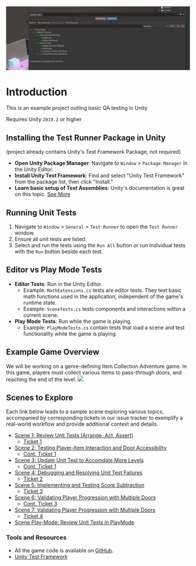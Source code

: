 ![QAEventExample](qaeventexample.gif)

# Introduction
This is an example project outling basic QA testing in Unity

Requires Unity `2019.2` or higher

## Installing the Test Runner Package in Unity
(project already contains Unity's Test Framework Package, not required)

- **Open Unity Package Manager**: Navigate to `Window` > `Package Manager` in the Unity Editor.
- **Install Unity Test Framework**: Find and select "Unity Test Framework" from the package list, then click "Install."
- **Learn basic setup of Test Assemblies**: Unity's documentation is great on this topic. [See More](https://docs.unity3d.com/Packages/com.unity.test-framework@1.1/manual/getting-started.html)

## Running Unit Tests
1. Navigate to `Window` > `General` > `Test Runner` to open the `Test Runner` window.
2. Ensure all unit tests are listed.
3. Select and run the tests using the `Run All` button or run individual tests with the `Run` button beside each test.

## Editor vs Play Mode Tests
- **Editor Tests**: Run in the Unity Editor.
  - Example: `MathExtensions.cs` tests are editor tests. They test basic math functions used in the application, independent of the game's runtime state.
  - Example: `SceneTests.cs` tests components and interactions within a current scene.
- **Play Mode Tests**: Run while the game is playing.
  - Example: `PlayModeTests.cs` contain tests that load a scene and test functionality while the game is playing.

## Example Game Overview
We will be working on a genre-defining Item Collection Adventure game. In this game, players must collect various items to pass-through doors, and reaching the end of the level.
<img src="qaeventexample_game.gif" width="300"/>

## Scenes to Explore

Each link below leads to a sample scene exploring various topics, accompanied by corresponding tickets in our issue tracker to exemplify a real-world workflow and provide additional context and details.

- [Scene 1: Review Unit Tests (Arrange, Act, Assert)](./Assets/Scenes/SampleScene1/README.md)
  - [Ticket 1](https://cybersurferllc.youtrack.cloud/agiles/141-13/current?tab=chart&issue=EXTERNAL-2)
- [Scene 2: Testing Player-Item Interaction and Door Accessibility](./Assets/Scenes/SampleScene2/README.md)
  - [Cont. Ticket 1](https://cybersurferllc.youtrack.cloud/agiles/141-13/current?tab=chart&issue=EXTERNAL-2)
- [Scene 3: Update Unit Test to Accomdate More Levels](./Assets/Scenes/SampleScene3/README.md)
  - [Cont. Ticket 1](https://cybersurferllc.youtrack.cloud/agiles/141-13/current?tab=chart&issue=EXTERNAL-2)
- [Scene 4: Debugging and Resolving Unit Test Failures](./Assets/Scenes/SampleScene4/README.md)
  - [Ticket 2](https://cybersurferllc.youtrack.cloud/agiles/141-13/current?tab=chart&issue=EXTERNAL-3)
- [Scene 5: Implementing and Testing Score Subtraction](./Assets/Scenes/SampleScene4/README.md)
  - [Ticket 3](https://cybersurferllc.youtrack.cloud/agiles/141-13/current?tab=chart&issue=EXTERNAL-4)
- [Scene 6: Validating Player Progression with Multiple Doors](./Assets/Scenes/SampleScene5/README.md)
  - [Cont. Ticket 3](https://cybersurferllc.youtrack.cloud/agiles/141-13/current?tab=chart&issue=EXTERNAL-5)
- [Scene 7: Validating Player Progression with Multiple Doors](./Assets/Scenes/SampleScene5/README.md)
  - [Ticket 4](https://cybersurferllc.youtrack.cloud/agiles/141-13/current?tab=chart&issue=EXTERNAL-5)
- [Scene Play-Mode: Review Unit Tests in PlayMode](./Assets/Scenes/SampleScene-PlayMode/README.md)

### Tools and Resources
- All the game code is available on [GitHub](https://github.com/CalebVaccaro/QAEventExample/).
- [Unity Test Framework](https://docs.unity3d.com/Packages/com.unity.test-framework@1.1/manual/getting-started.html)